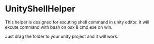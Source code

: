 # UnityShellHelper

This helper is designed for excuting shell command in unity editor.
It will excute command with bash on osx & cmd.exe on win.

Just drag the folder to your unity project and it will work.
